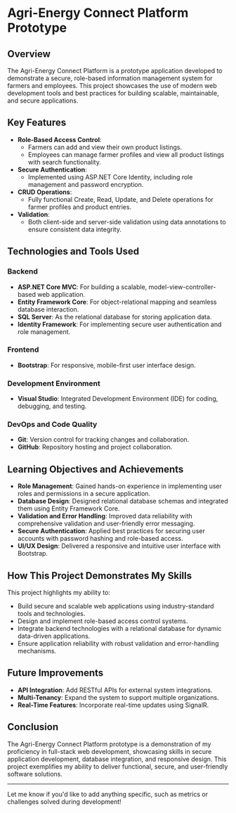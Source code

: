 # Agri-Energy Connect Platform Prototype  

## Overview  
The Agri-Energy Connect Platform is a prototype application developed to demonstrate a secure, role-based information management system for farmers and employees. This project showcases the use of modern web development tools and best practices for building scalable, maintainable, and secure applications.  

## Key Features  
- **Role-Based Access Control**:  
  - Farmers can add and view their own product listings.  
  - Employees can manage farmer profiles and view all product listings with search functionality.  
- **Secure Authentication**:  
  - Implemented using ASP.NET Core Identity, including role management and password encryption.  
- **CRUD Operations**:  
  - Fully functional Create, Read, Update, and Delete operations for farmer profiles and product entries.  
- **Validation**:  
  - Both client-side and server-side validation using data annotations to ensure consistent data integrity.  

## Technologies and Tools Used  
### Backend  
- **ASP.NET Core MVC**: For building a scalable, model-view-controller-based web application.  
- **Entity Framework Core**: For object-relational mapping and seamless database interaction.  
- **SQL Server**: As the relational database for storing application data.  
- **Identity Framework**: For implementing secure user authentication and role management.  

### Frontend  
- **Bootstrap**: For responsive, mobile-first user interface design.  

### Development Environment  
- **Visual Studio**: Integrated Development Environment (IDE) for coding, debugging, and testing.  

### DevOps and Code Quality  
- **Git**: Version control for tracking changes and collaboration.  
- **GitHub**: Repository hosting and project collaboration.  

## Learning Objectives and Achievements  
- **Role Management**: Gained hands-on experience in implementing user roles and permissions in a secure application.  
- **Database Design**: Designed relational database schemas and integrated them using Entity Framework Core.  
- **Validation and Error Handling**: Improved data reliability with comprehensive validation and user-friendly error messaging.  
- **Secure Authentication**: Applied best practices for securing user accounts with password hashing and role-based access.  
- **UI/UX Design**: Delivered a responsive and intuitive user interface with Bootstrap.  

## How This Project Demonstrates My Skills  
This project highlights my ability to:  
- Build secure and scalable web applications using industry-standard tools and technologies.  
- Design and implement role-based access control systems.  
- Integrate backend technologies with a relational database for dynamic data-driven applications.  
- Ensure application reliability with robust validation and error-handling mechanisms.  

## Future Improvements  
- **API Integration**: Add RESTful APIs for external system integrations.  
- **Multi-Tenancy**: Expand the system to support multiple organizations.  
- **Real-Time Features**: Incorporate real-time updates using SignalR.  

## Conclusion  
The Agri-Energy Connect Platform prototype is a demonstration of my proficiency in full-stack web development, showcasing skills in secure application development, database integration, and responsive design. This project exemplifies my ability to deliver functional, secure, and user-friendly software solutions.  

---

Let me know if you'd like to add anything specific, such as metrics or challenges solved during development!
